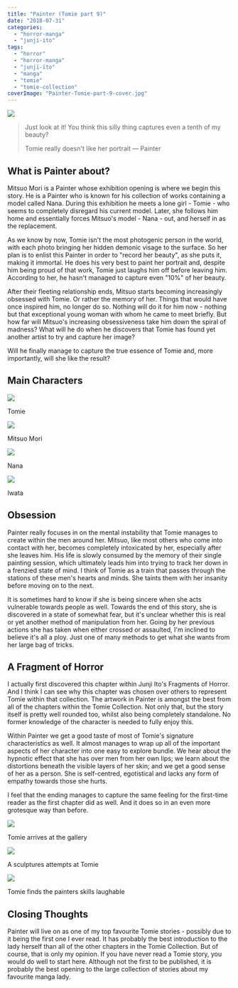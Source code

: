 ```yaml
---
title: "Painter (Tomie part 9)"
date: "2018-07-31"
categories: 
  - "horror-manga"
  - "junji-ito"
tags: 
  - "horror"
  - "horror-manga"
  - "junji-ito"
  - "manga"
  - "tomie"
  - "tomie-collection"
coverImage: "Painter-Tomie-part-9-cover.jpg"
---
```


[![](images/Painter-Tomie-part-9-cover.jpg)](https://davidpeach.co.uk/wp-content/uploads/2023/05/Painter-Tomie-part-9-cover.jpg)

> Just look at it! You think this silly thing captures even a tenth of my beauty?
> 
> Tomie really doesn't like her portrait — Painter

## What is Painter about?

Mitsuo Mori is a Painter whose exhibition opening is where we begin this story. He is a Painter who is known for his collection of works containing a model called Nana. During this exhibition he meets a lone girl - Tomie - who seems to completely disregard his current model. Later, she follows him home and essentially forces Mitsuo's model - Nana - out, and herself in as the replacement.

As we know by now, Tomie isn't the most photogenic person in the world, with each photo bringing her hidden demonic visage to the surface. So her plan is to enlist this Painter in order to "record her beauty", as she puts it, making it immortal. He does his very best to paint her portrait and, despite him being proud of that work, Tomie just laughs him off before leaving him. According to her, he hasn't managed to capture even "10%" of her beauty.

After their fleeting relationship ends, Mitsuo starts becoming increasingly obsessed with Tomie. Or rather the memory of her. Things that would have once inspired him, no longer do so. Nothing will do it for him now - nothing but that exceptional young woman with whom he came to meet briefly. But how far will Mitsuo's increasing obsessiveness take him down the spiral of madness? What will he do when he discovers that Tomie has found yet another artist to try and capture her image?

Will he finally manage to capture the true essence of Tomie and, more importantly, will she like the result?

## Main Characters

[![](images/Tomie-8.jpg)](https://davidpeach.co.uk/wp-content/uploads/2023/05/Tomie-8.jpg)

Tomie

[![](images/Mitsuo-Mori.jpg)](https://davidpeach.co.uk/wp-content/uploads/2023/05/Mitsuo-Mori.jpg)

Mitsuo Mori

[![](images/Nana.jpg)](https://davidpeach.co.uk/wp-content/uploads/2023/05/Nana.jpg)

Nana

[![](images/Iwata.jpg)](https://davidpeach.co.uk/wp-content/uploads/2023/05/Iwata.jpg)

Iwata

## Obsession

Painter really focuses in on the mental instability that Tomie manages to create within the men around her. Mitsuo, like most others who come into contact with her, becomes completely intoxicated by her, especially after she leaves him. His life is slowly consumed by the memory of their single painting session, which ultimately leads him into trying to track her down in a frenzied state of mind. I think of Tomie as a train that passes through the stations of these men's hearts and minds. She taints them with her insanity before moving on to the next.

It is sometimes hard to know if she is being sincere when she acts vulnerable towards people as well. Towards the end of this story, she is discovered in a state of somewhat fear, but it's unclear whether this is real or yet another method of manipulation from her. Going by her previous actions she has taken when either crossed or assaulted, I'm inclined to believe it's all a ploy. Just one of many methods to get what she wants from her large bag of tricks.

## A Fragment of Horror

I actually first discovered this chapter within Junji Ito's Fragments of Horror. And I think I can see why this chapter was chosen over others to represent Tomie within that collection. The artwork in Painter is amongst the best from all of the chapters within the Tomie Collection. Not only that, but the story itself is pretty well rounded too, whilst also being completely standalone. No former knowledge of the character is needed to fully enjoy this.

Within Painter we get a good taste of most of Tomie's signature characteristics as well. It almost manages to wrap up all of the important aspects of her character into one easy to explore bundle. We hear about the hypnotic effect that she has over men from her own lips; we learn about the distortions beneath the visible layers of her skin; and we get a good sense of her as a person. She is self-centred, egotistical and lacks any form of empathy towards those she hurts.

I feel that the ending manages to capture the same feeling for the first-time reader as the first chapter did as well. And it does so in an even more grotesque way than before.

[![](images/Tomie-arrives-at-the-gallery.jpg)](https://davidpeach.co.uk/wp-content/uploads/2023/05/Tomie-arrives-at-the-gallery.jpg)

Tomie arrives at the gallery

[![](images/A-sculptures-attempts-at-Tomie.jpg)](https://davidpeach.co.uk/wp-content/uploads/2023/05/A-sculptures-attempts-at-Tomie.jpg)

A sculptures attempts at Tomie

[![](images/Tomie-finds-the-painters-skills-laughable.jpg)](https://davidpeach.co.uk/wp-content/uploads/2023/05/Tomie-finds-the-painters-skills-laughable.jpg)

Tomie finds the painters skills laughable

## Closing Thoughts

Painter will live on as one of my top favourite Tomie stories - possibly due to it being the first one I ever read. It has probably the best introduction to the lady herself than all of the other chapters in the Tomie Collection. But of course, that is only my opinion. If you have never read a Tomie story, you would do well to start here. Although not the first to be published, it is probably the best opening to the large collection of stories about my favourite manga lady.
